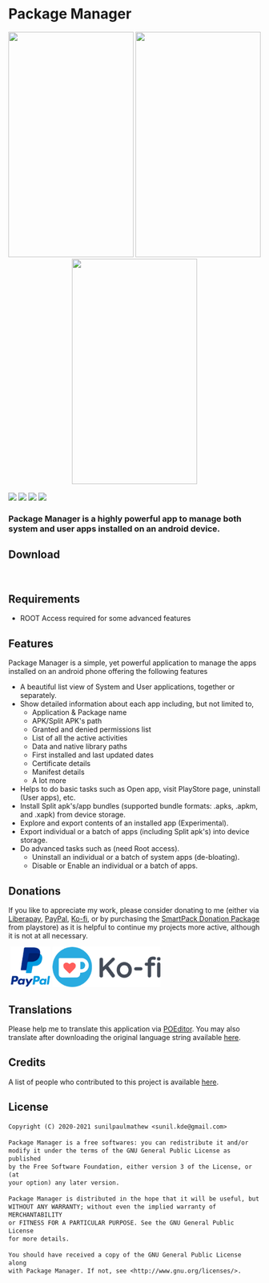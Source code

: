 # Package Manager

<p style="text-align: center"><img src="https://raw.githubusercontent.com/SmartPack/PackageManager/master/screenshot001.jpg" alt="" width="250" height="450" /> <img src="https://raw.githubusercontent.com/SmartPack/PackageManager/master/screenshot002.jpg" alt="" width="250" height="450" /> <img src="https://raw.githubusercontent.com/SmartPack/PackageManager/master/screenshot003.jpg" alt="" width="250" height="450" /></p>

[![](https://img.shields.io/badge/Package%20Manager-v4.2-green)](https://play.google.com/store/apps/details?id=com.smartpack.packagemanager)
![](https://img.shields.io/github/languages/top/SmartPack/PackageManager)
![](https://img.shields.io/github/contributors/smartpack/PackageManager)
![](https://img.shields.io/github/license/smartpack/PackageManager)

### Package Manager is a  highly powerful app to manage both system and user apps installed on an android device.

## Download
[<img src="https://play.google.com/intl/en_us/badges/images/generic/en-play-badge.png"
     alt=""
     height="80">](https://play.google.com/store/apps/details?id=com.smartpack.packagemanager)
[<img src="https://fdroid.gitlab.io/artwork/badge/get-it-on.png"
          alt=""
          height="80">](https://f-droid.org/packages/com.smartpack.packagemanager)

## Requirements
* ROOT Access required for some advanced features

## Features
Package Manager is a simple, yet powerful application to manage the apps installed on an android phone offering the following features
* A beautiful list view of System and User applications, together or separately.
* Show detailed information about each app including, but not limited to,
  * Application & Package name
  * APK/Split APK's path
  * Granted and denied permissions list
  * List of all the active activities
  * Data and native library paths
  * First installed and last updated dates
  * Certificate details
  * Manifest details
  * A lot more
* Helps to do basic tasks such as Open app, visit PlayStore page, uninstall (User apps), etc.
* Install Split apk's/app bundles (supported bundle formats: .apks, .apkm, and .xapk) from device storage.
* Explore and export contents of an installed app (Experimental).
* Export individual or a batch of apps (including Split apk's) into device storage.
* Do advanced tasks such as (need Root access).
  * Uninstall an individual or a batch of system apps (de-bloating).
  * Disable or Enable an individual or a batch of apps.

## Donations
If you like to appreciate my work, please consider donating to me (either via [Liberapay](https://liberapay.com/sunilpaulmathew/donate), [PayPal](https://www.paypal.me/menacherry/), [Ko-fi](https://ko-fi.com/sunilpaulmathew/), or by purchasing the [SmartPack Donation Package](https://play.google.com/store/apps/details?id=com.smartpack.donate) from playstore) as it is helpful to continue my projects more active, although it is not at all necessary.

[<img src="https://liberapay.com/assets/widgets/donate.svg"
     alt=""
     height="80">](https://liberapay.com/sunilpaulmathew/donate/)
[<img src="https://raw.githubusercontent.com/SmartPack/SmartPack.github.io/master/asset/pic005.png"
     alt=""
     height="80">](https://www.paypal.me/menacherry/)
[<img src="https://raw.githubusercontent.com/SmartPack/SmartPack.github.io/master/asset/pic010.png"
     alt=""
     height="80">](https://ko-fi.com/sunilpaulmathew/)
[<img src="https://play.google.com/intl/en_us/badges/images/generic/en-play-badge.png"
     alt=""
     height="80">](https://play.google.com/store/apps/details?id=com.smartpack.donate)

## Translations
Please help me to translate this application via [POEditor](https://poeditor.com/join/project?hash=0CitpyI1Oc). You may also translate after downloading the original language string available [here](app/src/main/res/values/strings.xml).

## Credits
A list of people who contributed to this project is available [here](Credits.md).

## License

    Copyright (C) 2020-2021 sunilpaulmathew <sunil.kde@gmail.com>

    Package Manager is a free softwares: you can redistribute it and/or
    modify it under the terms of the GNU General Public License as published
    by the Free Software Foundation, either version 3 of the License, or (at
    your option) any later version.

    Package Manager is distributed in the hope that it will be useful, but
    WITHOUT ANY WARRANTY; without even the implied warranty of MERCHANTABILITY
    or FITNESS FOR A PARTICULAR PURPOSE. See the GNU General Public License
    for more details.

    You should have received a copy of the GNU General Public License along
    with Package Manager. If not, see <http://www.gnu.org/licenses/>.